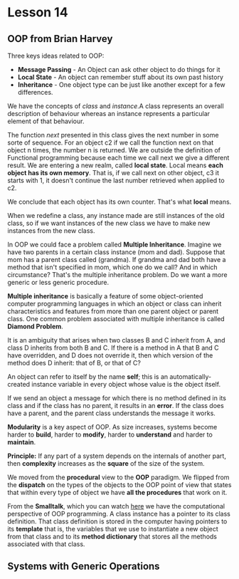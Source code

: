 # Lesson 14


## OOP from Brian Harvey

Three keys ideas related to OOP:
- **Message Passing** - An Object can ask other object to do things for it
- **Local State** - An object can remember stuff about its own past history
- **Inheritance** - One object type can be just like another except for a few differences.


We have the concepts of *class* and *instance*.A class represents an overall description of behaviour whereas an instance represents a particular element of that behaviour.

The function *next* presented in this class gives the next number in some sorte of sequence. For an object c2 if we call the function next on that object n times, the number n is returned. We are outside the definition of Functional programming because each time we call next we give a different result. We are entering a new realm, called **local state**. Local means **each object has its own memory**. That is, if we call next on other object, c3 it starts with 1, it doesn't continue the last number retrieved when applied to c2. 

We conclude that each object has its own counter. That's what **local** means.

When we redefine a class, any instance made are still instances of the old class, so if we want instances of the new class we have to make new instances from the new class.

In OOP we could face a problem called **Multiple Inheritance**. Imagine we have two parents in a certain class instance (mom and dad). Suppose that mom has a parent class called (grandma). If grandma and dad both have a method that isn't specified in mom, which one do we call? And in which circumstance? That's the multiple inheritance problem. Do we want a more generic or less generic procedure.

**Multiple inheritance** is basically a feature of some object-oriented computer programming languages in which an object or class can inherit characteristics and features from more than one parent object or parent class. One common problem associated with multiple inheritance is called **Diamond Problem**.

It is an ambiguity that arises when two classes B and C inherit from A, and class D inherits from both B and C. If there is a method in A that B and C have overridden, and D does not override it, then which version of the method does D inherit: that of B, or that of C?

An object can refer to itself by the name **self**; this is an automatically-created instance variable in every object whose value is the object itself.

If we send an object a message for which there is no method defined in its class and if the class has no parent, it results in an **error**. If the class does have a parent, and the parent class understands the message it works.

**Modularity** is a key aspect of OOP. As size increases, systems become harder to **build**, harder to **modify**, harder to **understand** and harder to **maintain**.

**Principle:** If any part of a system depends on the internals of another part, then **complexity** increases as the **square** of the size of the system.

We moved from the **procedural** view to the **OOP** paradigm. We flipped from the **dispatch** on the types of the objects to the OOP point of view that states that within every type of object we have **all the procedures** that work on it.

From the **Smalltalk**, which you can watch [here](https://youtu.be/Ao9W93OxQ7U) we have the computational perspective of OOP programming. A class instance has a pointer to its class definition. That class definition is stored in the computer having pointers to its **template** that is, the variables that we use to instantiate a new object from that class and to its **method dictionary** that stores all the methods associated with that class.

## Systems with Generic Operations
